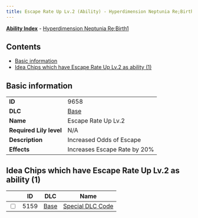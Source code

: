 ```yaml
---
title: Escape Rate Up Lv.2 (Ability) - Hyperdimension Neptunia Re;Birth1
---
```


[**Ability Index**](/neptunia/rb1/ability/index.html) - [Hyperdimension Neptunia Re;Birth1](/neptunia/rb1)

## Contents

- [Basic information](#basic-information)
- [Idea Chips which have Escape Rate Up Lv.2 as ability (1)](#idea-chips-which-have-escape-rate-up-lv2-as-ability-1)

## Basic information

|   |   |
| -- | -- |
| **ID** | 9658 |
| **DLC** | [Base](/neptunia/rb1/dlc/1-base.html) |
| **Name** | Escape Rate Up Lv.2 |
| **Required Lily level** | N/A |
| **Description** | Increased Odds of Escape |
| **Effects** | Increases Escape Rate by 20% |


## Idea Chips which have Escape Rate Up Lv.2 as ability (1)

|    | ID | DLC | Name |
| -- | -- | --- | ---- |
| <input type="checkbox" id="rb1-item-1-5159" class="trackbox" /> | 5159 | [Base](/neptunia/rb1/dlc/1-base.html) | [Special DLC Code](/neptunia/rb1/item/1-5159-special-dlc-code.html) |

